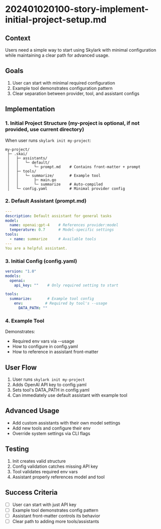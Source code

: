 # 202401020100-story-implement-initial-project-setup.md

## Context
Users need a simple way to start using Skylark with minimal configuration while maintaining a clear path for advanced usage.

## Goals
1. User can start with minimal required configuration
2. Example tool demonstrates configuration pattern
3. Clear separation between provider, tool, and assistant configs

## Implementation

### 1. Initial Project Structure (my-project is optional, if not provided, use current directory)
When user runs `skylark init my-project`:
```
my-project/
 ├─ .skai/
 │   ├─ assistants/
 │   │   └─ default/
 │   │       └─ prompt.md    # Contains front-matter + prompt
 │   ├─ tools/
 │   │   └─ summarize/       # Example tool
 │   │       ├─ main.go
 │   │       └─ summarize    # Auto-compiled
 │   └─ config.yaml          # Minimal provider config
```

### 2. Default Assistant (prompt.md)
```yaml
---
description: Default assistant for general tasks
model:
  name: openai:gpt-4    # References provider:model
  temperature: 0.7      # Model-specific settings
tools:
  - name: summarize     # Available tools
---
You are a helpful assistant.
```

### 3. Initial Config (config.yaml)
```yaml
version: "1.0"
models:
  openai:
    api_key: ""    # Only required setting to start

tools:
  summarize:       # Example tool config
    env:          # Required by tool's --usage
      DATA_PATH: ""
```

### 4. Example Tool
Demonstrates:
- Required env vars via --usage
- How to configure in config.yaml
- How to reference in assistant front-matter

## User Flow
1. User runs `skylark init my-project`
2. Adds OpenAI API key to config.yaml
3. Sets tool's DATA_PATH in config.yaml
4. Can immediately use default assistant with example tool

## Advanced Usage
- Add custom assistants with their own model settings
- Add new tools and configure their env
- Override system settings via CLI flags

## Testing
1. Init creates valid structure
2. Config validation catches missing API key
3. Tool validates required env vars
4. Assistant properly references model and tool

## Success Criteria
- [ ] User can start with just API key
- [ ] Example tool demonstrates config pattern
- [ ] Assistant front-matter controls its behavior
- [ ] Clear path to adding more tools/assistants
